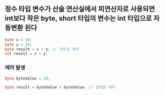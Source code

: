 ## 정수 타입 변수가 산술 연산실에서 피연산자로 사용되면 int보다 작은 byte, short 타입의 변수는 int 타입으로 자동변환 된다
```java
byte x = 10;
byte y = 20;
byte result = x + y; // 컴파일 에러
int result = x + y;
```

### 에러 발생
```java
byte byteValue = 10;

byte result = byteValue + byteValue; // 컴파일 에러
```